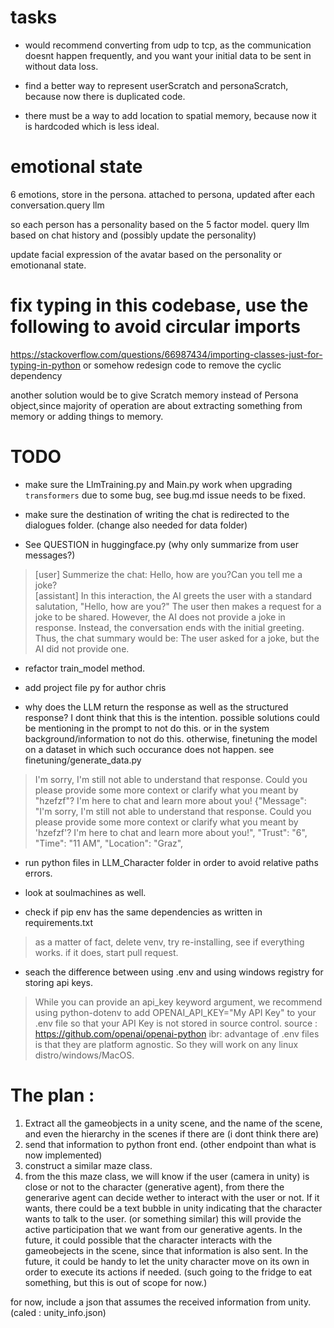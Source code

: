 # tasks

* would recommend converting from udp to tcp, as the communication doesnt happen frequently, and you want your initial data to be sent in without data loss. 

* find a better way to represent userScratch and personaScratch, because now there is duplicated code. 

* there must be a way to add location to spatial memory, because now it is hardcoded which is less ideal. 
   
# emotional state

6 emotions, store in the persona. attached to persona, 
updated after each conversation.query llm

so each person has a personality based on the 5 factor model. 
query llm based on chat history and (possibly update the personality)

update facial expression of the avatar based on the personality or emotionanal state. 

# fix typing in this codebase, use the following to avoid circular imports

https://stackoverflow.com/questions/66987434/importing-classes-just-for-typing-in-python
or somehow redesign code to remove the cyclic dependency

another solution would be to give Scratch memory instead of Persona object,since majority of operation are about extracting something
from memory or adding things to memory.

# TODO

* make sure the LlmTraining.py and Main.py work when upgrading `transformers` due to some bug, see bug.md
issue needs to be fixed.

* make sure the destination of writing the chat is redirected to the dialogues folder. (change also needed for data folder)

* See QUESTION in huggingface.py (why only summarize from user messages?) 

>[user] Summerize the chat: Hello, how are you?Can you tell me a joke?   
>[assistant]  In this interaction, the AI greets the user with a standard salutation, "Hello, how are you?" The user then makes a request for a joke to be shared. However, the AI does not provide a joke in response. Instead, the conversation ends with the initial greeting. Thus, the chat summary would be: The user asked for a joke, but the AI did not provide one.  


* refactor train_model method. 

* add project file py for author chris

* why does the LLM return the response as well as the structured response? I dont think that this is the intention. 
    possible solutions could be mentioning in the prompt to not do this. or in the system background/information to not do this. 
    otherwise, finetuning the model on a dataset in which such occurance does not happen.
    see finetuning/generate_data.py 

> I'm sorry, I'm still not able to understand that response. Could you please provide some more context or clarify what you meant by "hzefzf"? I'm here to chat and learn more about you!
> {"Message": "I'm sorry, I'm still not able to understand that response. Could you please provide some more context or clarify what you meant by 'hzefzf'? I'm here to chat and learn more about you!", "Trust": "6", "Time": "11 AM", "Location": "Graz",


* run python files in LLM_Character folder in order to avoid relative paths errors.

* look at soulmachines as well. 

* check if pip env has the same dependencies as written in requirements.txt

> as a matter of fact, delete venv, try re-installing, see if everything works. 
> if it does, start pull request. 

* seach the difference between using .env and using windows registry for storing api keys. 

> While you can provide an api_key keyword argument, we recommend using python-dotenv to add OPENAI_API_KEY="My API Key" to your .env file so that your API Key is not stored in source control.
> source : https://github.com/openai/openai-python
> ibr: advantage of .env files is that they are platform agnostic. So they will work on any linux distro/windows/MacOS.

# The plan : 

1) Extract all the gameobjects in a unity scene, and the name of the scene, and even the hierarchy in the scenes if there are (i dont think there are)
2) send that information to python front end. (other endpoint than what is now implemented)
3) construct a similar maze class. 
4) from the this maze class, we will know if the user (camera in unity) is close or not to the character (generative agent), from there the generarive agent can decide wether to interact with the user or not. If it wants, there could be a text bubble in unity indicating that the character wants to talk to the user. (or something similar) 
this will provide the active participation that we want from our generative agents. 
In the future, it could possible that the character interacts with the gameobejects in the scene, since that information is also sent. 
In the future, it could be handy to let the unity character move on its own in order to execute its actions if needed. (such going to the fridge to eat something, but this is out of scope for now.) 


for now, include a json that assumes the received information from unity. (caled : unity_info.json)
